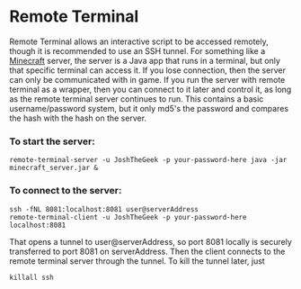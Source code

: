 Remote Terminal
===============

Remote Terminal allows an interactive script to be accessed remotely, though it is recommended to use an SSH tunnel. For something like a [Minecraft](http://minecraft.net) server, the server is a Java app that runs in a terminal, but only that specific terminal can access it. If you lose connection, then the server can only be communicated with in game. If you run the server with remote terminal as a wrapper, then you can connect to it later and control it, as long as the remote terminal server continues to run. This contains a basic username/password system, but it only md5's the password and compares the hash with the hash on the server.


### To start the server:
``` shell
remote-terminal-server -u JoshTheGeek -p your-password-here java -jar minecraft_server.jar &
```

### To connect to the server:
``` shell
ssh -fNL 8081:localhost:8081 user@serverAddress
remote-terminal-client -u JoshTheGeek -p your-password-here localhost:8081
```
That opens a tunnel to user@serverAddress, so port 8081 locally is securely transferred to port 8081 on serverAddress. Then the client connects to the remote terminal server through the tunnel. To kill the tunnel later, just
``` shell
killall ssh
```
